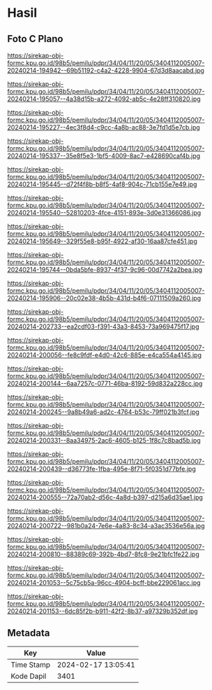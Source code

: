 # Hasil

## Foto C Plano

https://sirekap-obj-formc.kpu.go.id/98b5/pemilu/pdpr/34/04/11/20/05/3404112005007-20240214-194942--69b51192-c4a2-4228-9904-67d3d8aacabd.jpg

https://sirekap-obj-formc.kpu.go.id/98b5/pemilu/pdpr/34/04/11/20/05/3404112005007-20240214-195057--4a38d15b-a272-4092-ab5c-4e28ff310820.jpg

https://sirekap-obj-formc.kpu.go.id/98b5/pemilu/pdpr/34/04/11/20/05/3404112005007-20240214-195227--4ec3f8d4-c9cc-4a8b-ac88-3e7fd1d5e7cb.jpg

https://sirekap-obj-formc.kpu.go.id/98b5/pemilu/pdpr/34/04/11/20/05/3404112005007-20240214-195337--35e8f5e3-1bf5-4009-8ac7-e428690caf4b.jpg

https://sirekap-obj-formc.kpu.go.id/98b5/pemilu/pdpr/34/04/11/20/05/3404112005007-20240214-195445--d72f4f8b-b8f5-4af8-904c-71cb155e7e49.jpg

https://sirekap-obj-formc.kpu.go.id/98b5/pemilu/pdpr/34/04/11/20/05/3404112005007-20240214-195540--52810203-4fce-4151-893e-3d0e31366086.jpg

https://sirekap-obj-formc.kpu.go.id/98b5/pemilu/pdpr/34/04/11/20/05/3404112005007-20240214-195649--329f55e8-b95f-4922-af30-16aa87cfe451.jpg

https://sirekap-obj-formc.kpu.go.id/98b5/pemilu/pdpr/34/04/11/20/05/3404112005007-20240214-195744--0bda5bfe-8937-4f37-9c96-00d7742a2bea.jpg

https://sirekap-obj-formc.kpu.go.id/98b5/pemilu/pdpr/34/04/11/20/05/3404112005007-20240214-195906--20c02e38-4b5b-431d-b4f6-07111509a260.jpg

https://sirekap-obj-formc.kpu.go.id/98b5/pemilu/pdpr/34/04/11/20/05/3404112005007-20240214-202733--ea2cdf03-f391-43a3-8453-73a969475f17.jpg

https://sirekap-obj-formc.kpu.go.id/98b5/pemilu/pdpr/34/04/11/20/05/3404112005007-20240214-200056--fe8c9fdf-e4d0-42c6-885e-e4ca554a4145.jpg

https://sirekap-obj-formc.kpu.go.id/98b5/pemilu/pdpr/34/04/11/20/05/3404112005007-20240214-200144--6aa7257c-0771-46ba-8192-59d832a228cc.jpg

https://sirekap-obj-formc.kpu.go.id/98b5/pemilu/pdpr/34/04/11/20/05/3404112005007-20240214-200245--9a8b49a6-ad2c-4764-b53c-79ff021b3fcf.jpg

https://sirekap-obj-formc.kpu.go.id/98b5/pemilu/pdpr/34/04/11/20/05/3404112005007-20240214-200331--8aa34975-2ac6-4605-b125-1f8c7c8bad5b.jpg

https://sirekap-obj-formc.kpu.go.id/98b5/pemilu/pdpr/34/04/11/20/05/3404112005007-20240214-200439--d36773fe-1fba-495e-8f71-5f0351d77bfe.jpg

https://sirekap-obj-formc.kpu.go.id/98b5/pemilu/pdpr/34/04/11/20/05/3404112005007-20240214-200555--72a70ab2-d56c-4a8d-b397-d215a6d35ae1.jpg

https://sirekap-obj-formc.kpu.go.id/98b5/pemilu/pdpr/34/04/11/20/05/3404112005007-20240214-200722--981b0a24-7e6e-4a83-8c34-a3ac3536e56a.jpg

https://sirekap-obj-formc.kpu.go.id/98b5/pemilu/pdpr/34/04/11/20/05/3404112005007-20240214-200810--88389c69-392b-4bd7-8fc8-9e21bfc1fe22.jpg

https://sirekap-obj-formc.kpu.go.id/98b5/pemilu/pdpr/34/04/11/20/05/3404112005007-20240214-201053--5c75cb5a-96cc-4904-bcff-bbe229061acc.jpg

https://sirekap-obj-formc.kpu.go.id/98b5/pemilu/pdpr/34/04/11/20/05/3404112005007-20240214-201153--6dc85f2b-b911-42f2-8b37-a97329b352df.jpg


## Metadata

| Key        | Value               |
| ---------- | ------------------- |
| Time Stamp | 2024-02-17 13:05:41 |
| Kode Dapil | 3401                |



